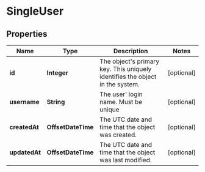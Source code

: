 

# SingleUser


## Properties

Name | Type | Description | Notes
------------ | ------------- | ------------- | -------------
**id** | **Integer** | The object&#39;s primary key. This uniquely identifies the object in the system. |  [optional]
**username** | **String** | The user&#39; login name. Must be unique |  [optional]
**createdAt** | **OffsetDateTime** | The UTC date and time that the object was created. |  [optional]
**updatedAt** | **OffsetDateTime** | The UTC date and time that the object was last modified. |  [optional]



